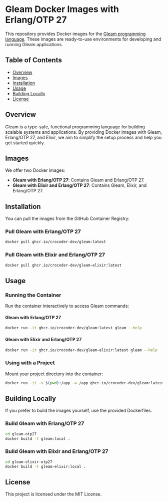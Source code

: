 # Gleam Docker Images with Erlang/OTP 27

This repository provides Docker images for the [Gleam programming language](https://gleam.run/). These images are ready-to-use environments for developing and running Gleam applications.

## Table of Contents

- [Overview](#overview)
- [Images](#images)
- [Installation](#installation)
- [Usage](#usage)
- [Building Locally](#building-locally)
- [License](#license)

## Overview

Gleam is a type-safe, functional programming language for building scalable systems and applications. By providing Docker images with Gleam, Erlang/OTP 27, and Elixir, we aim to simplify the setup process and help you get started quickly.

## Images

We offer two Docker images:

- **Gleam with Erlang/OTP 27**: Contains Gleam and Erlang/OTP 27.
- **Gleam with Elixir and Erlang/OTP 27**: Contains Gleam, Elixir, and Erlang/OTP 27.

## Installation

You can pull the images from the GitHub Container Registry:

### Pull Gleam with Erlang/OTP 27

```bash
docker pull ghcr.io/crocoder-dev/gleam:latest
```

### Pull Gleam with Elixir and Erlang/OTP 27

```bash
docker pull ghcr.io/crocoder-dev/gleam-elixir:latest
```

## Usage

### Running the Container

Run the container interactively to access Gleam commands:

#### Gleam with Erlang/OTP 27

```bash
docker run -it ghcr.io/crocoder-dev/gleam:latest gleam --help
```

#### Gleam with Elixir and Erlang/OTP 27

```bash
docker run -it ghcr.io/crocoder-dev/gleam-elixir:latest gleam --help
```

### Using with a Project

Mount your project directory into the container:

```bash
docker run -it -v $(pwd):/app -w /app ghcr.io/crocoder-dev/gleam:latest gleam build
```

## Building Locally

If you prefer to build the images yourself, use the provided Dockerfiles.

### Build Gleam with Erlang/OTP 27

```bash
cd gleam-otp27
docker build -t gleam:local .
```

### Build Gleam with Elixir and Erlang/OTP 27

```bash
cd gleam-elixir-otp27
docker build -t gleam-elixir:local .
```

## License

This project is licensed under the MIT License.
